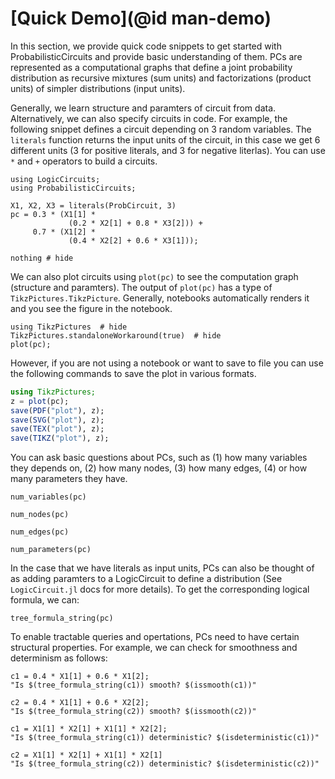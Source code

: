 # [Quick Demo](@id man-demo)


In this section, we provide quick code snippets to get started with ProbabilisticCircuits and provide basic understanding of them. PCs are represented as a computational graphs that define a joint probability distribution as recursive mixtures (sum units) and factorizations (product units) of simpler distributions (input units).

Generally, we learn structure and paramters of circuit from data. Alternatively, we can also specify circuits in code. For example, the following snippet defines a circuit depending on 3 random variables. The `literals` function returns the input units of the circuit, in this case we get 6 different units (3 for positive literals, and 3 for negative literlas).  You can use `*` and `+` operators to build a circuits.

```@example demo
using LogicCircuits;
using ProbabilisticCircuits;

X1, X2, X3 = literals(ProbCircuit, 3)
pc = 0.3 * (X1[1] *
             (0.2 * X2[1] + 0.8 * X3[2])) +
     0.7 * (X1[2] *
             (0.4 * X2[2] + 0.6 * X3[1]));

nothing # hide
```

We can also plot circuits using `plot(pc)` to see the computation graph (structure and paramters). The output of `plot(pc)` has a type of `TikzPictures.TikzPicture`. Generally, notebooks automatically renders it and you see the figure in the notebook. 

```@example demo
using TikzPictures  # hide
TikzPictures.standaloneWorkaround(true)  # hide
plot(pc);
```

However, if you are not using a notebook or want to save to file you can use the following commands to save the plot in various formats.

```julia
using TikzPictures;
z = plot(pc);
save(PDF("plot"), z);
save(SVG("plot"), z);
save(TEX("plot"), z);
save(TIKZ("plot"), z);
```

You can ask basic questions about PCs, such as (1) how many variables they depends on, (2) how many nodes, (3) how many edges, (4) or how many parameters they have.

```@example demo
num_variables(pc)
```

```@example demo
num_nodes(pc)
```

```@example demo
num_edges(pc)
```

```@example demo
num_parameters(pc)
```

In the case that we have literals as input units, PCs can also be thought of as adding paramters to a LogicCircuit to define a distribution (See `LogicCircuit.jl` docs for more details). To get the corresponding logical formula, we can:

```@example demo
tree_formula_string(pc)
```

To enable tractable queries and opertations, PCs need to have certain structural properties. For example, we can check for smoothness and determinism as follows:

```@example demo
c1 = 0.4 * X1[1] + 0.6 * X1[2];
"Is $(tree_formula_string(c1)) smooth? $(issmooth(c1))"

```

```@example demo
c2 = 0.4 * X1[1] + 0.6 * X2[2];
"Is $(tree_formula_string(c2)) smooth? $(issmooth(c2))"
```

```@example demo
c1 = X1[1] * X2[1] + X1[1] * X2[2];
"Is $(tree_formula_string(c1)) deterministic? $(isdeterministic(c1))" 
```

```@example demo
c2 = X1[1] * X2[1] + X1[1] * X2[1]
"Is $(tree_formula_string(c2)) deterministic? $(isdeterministic(c2))"
```
